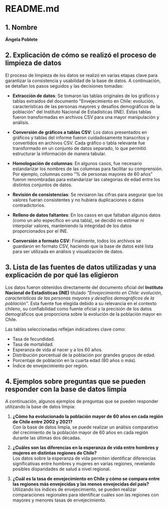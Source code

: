 # README.md

## 1. Nombre
**Ángela Poblete**

## 2. Explicación de cómo se realizó el proceso de limpieza de datos

El proceso de limpieza de los datos se realizó en varias etapas clave para garantizar la consistencia y usabilidad de la base de datos. A continuación, se detallan los pasos seguidos y las decisiones tomadas:

- **Extracción de datos**: Se tomaron las tablas originales de los gráficos y tablas extraídos del documento "Envejecimiento en Chile: evolución, características de las personas mayores y desafíos demográficos de la población" del Instituto Nacional de Estadísticas (INE). Estas tablas fueron transformadas en archivos CSV para una mayor manipulación y análisis.

- **Conversión de gráficos a tablas CSV**: Los datos presentados en gráficos y tablas del informe fueron cuidadosamente transcritos y convertidos en archivos CSV. Cada gráfico o tabla relevante fue transformado en un conjunto de datos separado, lo que permitió estructurar la información de manera tabular.

- **Homologación de columnas**: En algunos casos, fue necesario estandarizar los nombres de las columnas para facilitar su comprensión. Por ejemplo, columnas como “% de personas mayores de 60 años” fueron renombradas para estandarizar las categorías de edad entre los distintos conjuntos de datos.

- **Revisión de consistencias**: Se revisaron las cifras para asegurar que los valores fueran consistentes y no hubiera duplicaciones o datos contradictorios.

- **Relleno de datos faltantes**: En los casos en que faltaban algunos datos (como un año específico en una tabla), se decidió no estimar ni interpolar valores, manteniendo la integridad de los datos proporcionados por el INE.

- **Conversión a formato CSV**: Finalmente, todos los archivos se guardaron en formato CSV, haciendo que la base de datos esté lista para ser utilizada en análisis y visualización de datos.

## 3. Lista de las fuentes de datos utilizadas y una explicación de por qué las eligieron

Los datos fueron obtenidos directamente del documento oficial del **Instituto Nacional de Estadísticas (INE)** titulado *"Envejecimiento en Chile: evolución, características de las personas mayores y desafíos demográficos de la población"*. Esta fuente fue elegida debido a su relevancia en el contexto chileno, su confiabilidad como fuente oficial y la precisión de los datos demográficos que proporciona sobre la evolución de la población mayor en Chile. 

Las tablas seleccionadas reflejan indicadores clave como:

- Tasa de fecundidad.
- Tasa de mortalidad.
- Esperanza de vida al nacer y a los 60 años.
- Distribución porcentual de la población por grandes grupos de edad.
- Porcentaje de población en la cuarta edad (80 años o más).
- Índice de envejecimiento por región.

## 4. Ejemplos sobre preguntas que se pueden responder con la base de datos limpia

A continuación, algunos ejemplos de preguntas que se pueden responder utilizando la base de datos limpia:

1. **¿Cómo ha evolucionado la población mayor de 60 años en cada región de Chile entre 2002 y 2021?**  
   Con la base de datos limpia, se puede realizar un análisis comparativo del crecimiento de la población mayor de 60 años en cada región durante las últimas dos décadas.

2. **¿Cuáles son las diferencias en la esperanza de vida entre hombres y mujeres en distintas regiones de Chile?**  
   Los datos sobre la esperanza de vida permiten identificar diferencias significativas entre hombres y mujeres en varias regiones, revelando posibles disparidades de salud a nivel regional.

3. **¿Cuál es la tasa de envejecimiento en Chile y cómo se compara entre las regiones más envejecidas y las menos envejecidas del país?**  
   Utilizando los índices de envejecimiento, se pueden realizar comparaciones regionales para identificar cuáles son las regiones con mayores y menores tasas de envejecimiento.
